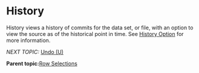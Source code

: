 # History

History views a history of commits for the data set, or file, with an option to view the source as of the historical point in time. See [History Option](r_history_option.md) for more information.

*NEXT TOPIC:* [Undo \(U\)](r_undo_u.md)

**Parent topic:**[Row Selections](r_row_selections.md)

